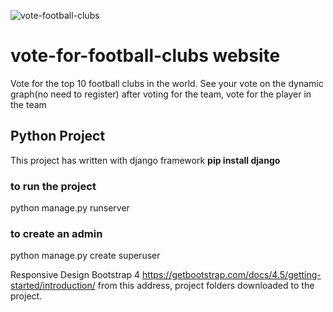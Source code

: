 ![vote-football-clubs](https://user-images.githubusercontent.com/85527587/136860611-fdcbb6fd-9bbd-464e-bc45-f5e25f8b9f98.png)
# vote-for-football-clubs website 
 Vote for the top 10 football clubs in the world. See your vote on the dynamic graph(no need to register)
 after voting for the team, vote for the player in the team
## Python Project
This project has written with django framework **pip install django**

### to run the project 
python manage.py runserver

### to create an admin
python manage.py create superuser

Responsive Design Bootstrap 4 https://getbootstrap.com/docs/4.5/getting-started/introduction/ from this address, project folders downloaded to the project.
